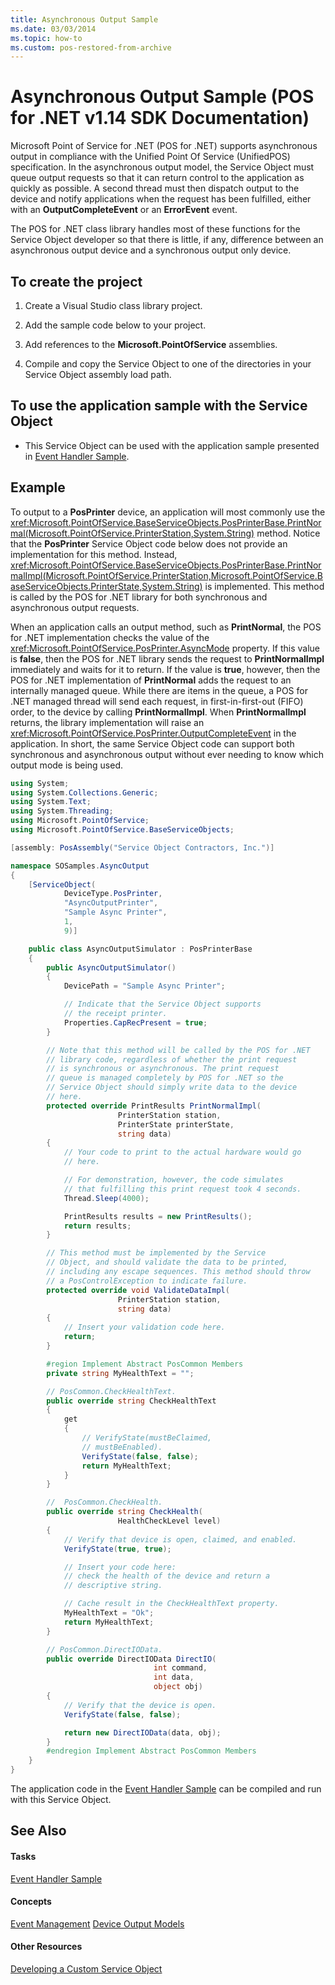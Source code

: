 ```yaml
---
title: Asynchronous Output Sample
ms.date: 03/03/2014
ms.topic: how-to
ms.custom: pos-restored-from-archive
---
```


# Asynchronous Output Sample (POS for .NET v1.14 SDK Documentation)

Microsoft Point of Service for .NET (POS for .NET) supports asynchronous output in compliance with the Unified Point Of Service (UnifiedPOS) specification. In the asynchronous output model, the Service Object must queue output requests so that it can return control to the application as quickly as possible. A second thread must then dispatch output to the device and notify applications when the request has been fulfilled, either with an **OutputCompleteEvent** or an **ErrorEvent** event.

The POS for .NET class library handles most of these functions for the Service Object developer so that there is little, if any, difference between an asynchronous output device and a synchronous output only device.

## To create the project

1. Create a Visual Studio class library project.

2. Add the sample code below to your project.

3. Add references to the **Microsoft.PointOfService** assemblies.

4. Compile and copy the Service Object to one of the directories in your Service Object assembly load path.

## To use the application sample with the Service Object

- This Service Object can be used with the application sample presented in [Event Handler Sample](event-handler-sample.md).

## Example

To output to a **PosPrinter** device, an application will most commonly use the <xref:Microsoft.PointOfService.BaseServiceObjects.PosPrinterBase.PrintNormal(Microsoft.PointOfService.PrinterStation,System.String)> method. Notice that the **PosPrinter** Service Object code below does not provide an implementation for this method. Instead, <xref:Microsoft.PointOfService.BaseServiceObjects.PosPrinterBase.PrintNormalImpl(Microsoft.PointOfService.PrinterStation,Microsoft.PointOfService.BaseServiceObjects.PrinterState,System.String)> is implemented. This method is called by the POS for .NET library for both synchronous and asynchronous output requests.

When an application calls an output method, such as **PrintNormal**, the POS for .NET implementation checks the value of the <xref:Microsoft.PointOfService.PosPrinter.AsyncMode> property. If this value is **false**, then the POS for .NET library sends the request to **PrintNormalImpl** immediately and waits for it to return. If the value is **true**, however, then the POS for .NET implementation of **PrintNormal** adds the request to an internally managed queue. While there are items in the queue, a POS for .NET managed thread will send each request, in first-in-first-out (FIFO) order, to the device by calling **PrintNormalImpl**. When **PrintNormalImpl** returns, the library implementation will raise an <xref:Microsoft.PointOfService.PosPrinter.OutputCompleteEvent> in the application. In short, the same Service Object code can support both synchronous and asynchronous output without ever needing to know which output mode is being used.

```csharp
using System;
using System.Collections.Generic;
using System.Text;
using System.Threading;
using Microsoft.PointOfService;
using Microsoft.PointOfService.BaseServiceObjects;

[assembly: PosAssembly("Service Object Contractors, Inc.")]

namespace SOSamples.AsyncOutput
{
    [ServiceObject(
            DeviceType.PosPrinter,
            "AsyncOutputPrinter",
            "Sample Async Printer",
            1,
            9)]

    public class AsyncOutputSimulator : PosPrinterBase
    {
        public AsyncOutputSimulator()
        {
            DevicePath = "Sample Async Printer";

            // Indicate that the Service Object supports
            // the receipt printer.
            Properties.CapRecPresent = true;
        }

        // Note that this method will be called by the POS for .NET
        // library code, regardless of whether the print request
        // is synchronous or asynchronous. The print request
        // queue is managed completely by POS for .NET so the
        // Service Object should simply write data to the device
        // here.
        protected override PrintResults PrintNormalImpl(
                        PrinterStation station,
                        PrinterState printerState,
                        string data)
        {
            // Your code to print to the actual hardware would go
            // here.

            // For demonstration, however, the code simulates
            // that fulfilling this print request took 4 seconds.
            Thread.Sleep(4000);

            PrintResults results = new PrintResults();
            return results;
        }

        // This method must be implemented by the Service
        // Object, and should validate the data to be printed,
        // including any escape sequences. This method should throw
        // a PosControlException to indicate failure.
        protected override void ValidateDataImpl(
                        PrinterStation station,
                        string data)
        {
            // Insert your validation code here.
            return;
        }

        #region Implement Abstract PosCommon Members
        private string MyHealthText = "";

        // PosCommon.CheckHealthText.
        public override string CheckHealthText
        {
            get
            {
                // VerifyState(mustBeClaimed,
                // mustBeEnabled).
                VerifyState(false, false);
                return MyHealthText;
            }
        }

        //  PosCommon.CheckHealth.
        public override string CheckHealth(
                        HealthCheckLevel level)
        {
            // Verify that device is open, claimed, and enabled.
            VerifyState(true, true);

            // Insert your code here:
            // check the health of the device and return a
            // descriptive string.

            // Cache result in the CheckHealthText property.
            MyHealthText = "Ok";
            return MyHealthText;
        }

        // PosCommon.DirectIOData.
        public override DirectIOData DirectIO(
                                int command,
                                int data,
                                object obj)
        {
            // Verify that the device is open.
            VerifyState(false, false);

            return new DirectIOData(data, obj);
        }
        #endregion Implement Abstract PosCommon Members
    }
}
```

The application code in the [Event Handler Sample](event-handler-sample.md) can be compiled and run with this Service Object.

## See Also

#### Tasks

[Event Handler Sample](event-handler-sample.md)

#### Concepts

[Event Management](event-management.md)
[Device Output Models](device-output-models.md)

#### Other Resources

[Developing a Custom Service Object](developing-a-custom-service-object.md)

